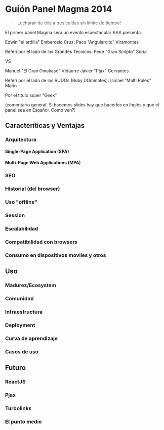 # Guión Panel Magma 2014

> Lucharan de dos a tres caídas sin limite de tiempo!

El primer panel Magma será un evento espectacular AAA presenta.

Edwin "el ardilla" Emberosio Cruz.
Paco "Angularcito" Viramontes

Referi por el lado de los Grandes Técnicos:
Fede "Gran Scripto" Soria

VS

Manuel "El Gran Omakase" Vidaurre 
Javier "Pjax" Cervantes

Referi por el lado de los RUDOs (Ruby DOminates):
Ismael "Multi Rules" Marin

Por el titulo super "Geek"

(comentario general. Si hacemos slides hay que hacerlos en Inglés y que el panel sea en Español. Como ven?)

## Caracteríticas y Ventajas

### Arquitectura
#### Single-Page Application (SPA)
#### Multi-Page Web Applications (MPA)

### SEO

### Historial (del browser)

### Uso "offline"

### Session

### Escalabilidad

### Compatibilidad con browsers

### Consumo en dispositivos moviles y otros

## Uso

### Madurez/Ecosystem

### Comunidad

### Infraestructura

### Deployment

### Curva de aprendizaje

### Casos de uso

## Futuro

### ReactJS

### Pjax

### Turbolinks

### El punto medio
